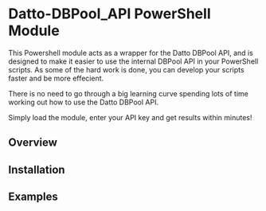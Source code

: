 # Datto-DBPool_API PowerShell Module

This Powershell module acts as a wrapper for the Datto DBPool API, and is designed to make it easier to use the internal DBPool API in your PowerShell scripts. As some of the hard work is done, you can develop your scripts faster and be more effecient.

There is no need to go through a big learning curve spending lots of time working out how to use the Datto DBPool API.

Simply load the module, enter your API key and get results within minutes!

## Overview

## Installation

## Examples

